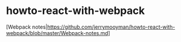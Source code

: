 # howto-react-with-webpack

[Webpack notes|https://github.com/jerrymooyman/howto-react-with-webpack/blob/master/Webpack-notes.md]
